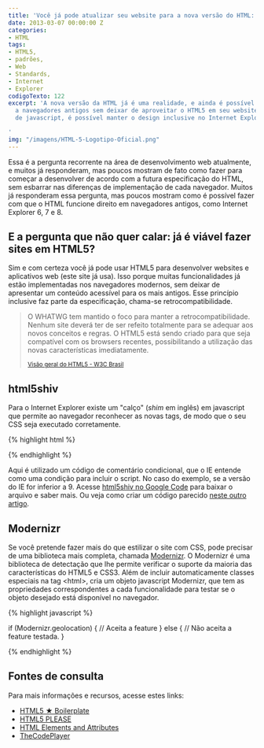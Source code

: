 ```yaml
---
title: 'Você já pode atualizar seu website para a nova versão do HTML: a HTML5'
date: 2013-03-07 00:00:00 Z
categories:
- HTML
tags:
- HTML5,
- padrões,
- Web
- Standards,
- Internet
- Explorer
codigoTexto: 122
excerpt: 'A nova versão da HTML já é uma realidade, e ainda é possível manter o suporte
  a navegadores antigos sem deixar de aproveitar o HTML5 em seu website. Com a ajuda
  de javascript, é possível manter o design inclusive no Internet Explorer 6, 7, 8...

'
img: "/imagens/HTML-5-Logotipo-Oficial.png"
---
```


Essa é a pergunta recorrente na área de desenvolvimento web atualmente, e muitos já responderam, mas poucos mostram de fato como fazer para começar a desenvolver de acordo com a futura especificação do HTML, sem esbarrar nas diferenças de implementação de cada navegador. Muitos já responderam essa pergunta, mas poucos mostram como é possível fazer com que o HTML funcione direito em navegadores antigos, como Internet Explorer 6, 7 e 8.

## E a pergunta que não quer calar: já é viável fazer sites em HTML5?

Sim e com certeza você já pode usar HTML5 para desenvolver websites e aplicativos web (este site já usa). Isso porque muitas funcionalidades já estão implementadas nos navegadores modernos, sem deixar de apresentar um conteúdo acessível para os mais antigos. Esse princípio inclusive faz parte da especificação, chama-se retrocompatibilidade.

> O WHATWG tem mantido o foco para manter a retrocompatibilidade. Nenhum site deverá ter de ser refeito totalmente para se adequar aos novos conceitos e regras. O HTML5 está sendo criado para que seja compatível com os browsers recentes, possibilitando a utilização das novas características imediatamente.
> 
> <small><a href="http://www.w3c.br/cursos/html5/conteudo/capitulo1.html" target="_blank">Visão geral do HTML5 - W3C Brasil</a></small>

## html5shiv

Para o Internet Explorer existe um "calço" (<em lang="en">shim</em> em inglês) em javascript que permite ao navegador reconhecer as novas tags, de modo que o seu CSS seja executado corretamente.


{% highlight html %}

<!--[if lt IE 9]>
<script src="js/html5shiv.js"></script>
<![endif]-->

{% endhighlight %}


Aqui é utilizado um código de comentário condicional, que o IE entende como uma condição para incluir o script. No caso do exemplo, se a versão do IE for inferior a 9. Acesse <a href="http://code.google.com/p/html5shiv/" target="_blank">html5shiv no Google Code</a> para baixar o arquivo e saber mais. Ou veja como criar um código parecido <a href="http://johnylab.net/?id=103" title="Impressão do HTML5 no Internet Explorer">neste outro artigo</a>.

## Modernizr

Se você pretende fazer mais do que estilizar o site com CSS, pode precisar de uma biblioteca mais completa, chamada <a href="http://modernizr.com/" target="_blank">Modernizr</a>. O Modernizr é uma biblioteca de detectação que lhe permite verificar o suporte da maioria das características do HTML5 e CSS3. Além de incluir automaticamente classes especiais na tag &lt;html>, cria um objeto javascript Modernizr, que tem as propriedades correspondentes a cada funcionalidade para testar se o objeto desejado está disponível no navegador.


{% highlight javascript %}

if (Modernizr.geolocation) {
  // Aceita a feature
} else {
  // Não aceita a feature testada. 
}

{% endhighlight %}


## Fontes de consulta

Para mais informações e recursos, acesse estes links:

- <a href="http://html5boilerplate.com/" target="_blank">HTML5 &#9733; Boilerplate</a>
- <a href="http://html5please.com/" target="_blank">HTML5 PLEASE</a>
- <a href="http://simon.html5.org/html-elements" target="_blank">HTML Elements and Attributes</a>
- <a href="http://thecodeplayer.com/" target="_blank">TheCodePlayer</a>
